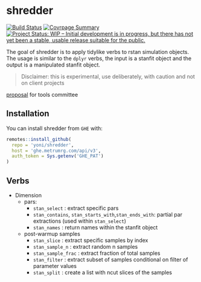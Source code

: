 # shredder

<!-- badges: start -->
[![Build Status](https://travis.metrumrg.com/incubator/shredder.svg?token=tfrDuc83e84K9CqJKyCs&branch=master)](https://travis.metrumrg.com/incubator/shredder)
[![Covrpage
Summary](https://img.shields.io/badge/covrpage-Last_Build_2019_05_22-brightgreen.svg)](http://tinyurl.com/y3zvyrpx)
[![Project Status: WIP – Initial development is in progress, but there
has not yet been a stable, usable release suitable for the
public.](https://www.repostatus.org/badges/latest/wip.svg)](https://www.repostatus.org/#wip)
<!-- badges: end -->

The goal of shredder is to apply tidylike verbs to rstan simulation
objects. The usage is similar to the `dplyr` verbs, the input is a
stanfit object and the output is a manipulated stanfit object.

> Disclaimer: this is experimental, use deliberately, with caution and
> not on client
projects

[proposal](https://docs.google.com/document/d/1_xFfVPPmPMQoFwpyGoL4N6kGNXLY0hZSEtmSiY03IXY/edit)
for tools committee

## Installation

You can install shredder from `GHE` with:

``` r
remotes::install_github(
  repo = 'yoni/shredder',
  host = 'ghe.metrumrg.com/api/v3',
  auth_token = Sys.getenv('GHE_PAT')
)
```

## Verbs

  - Dimension
      - pars:
          - `stan_select` : extract specific pars
          - `stan_contains`, `stan_starts_with`,`stan_ends_with`:
            partial par extractions (used within `stan_select`)
          - `stan_names` : return names within the stanfit object
      - post-warmup samples
          - `stan_slice` : extract specific samples by index
          - `stan_sample_n` : extract random n samples
          - `stan_sample_frac` : extract fraction of total samples
          - `stan_filter` : extract subset of samples conditional on
            filter of parameter values
          - `stan_split` : create a list with ncut slices of the samples
